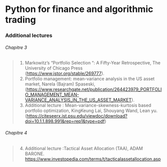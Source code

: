 # Python for finance and algorithmic trading 






### Additional lectures
###### Chapitre 3
> 1) Markowitz’s “Portfolio Selection “: A Fifty-Year Retrospective, The University of Chicago Press (https://www.jstor.org/stable/269777).
> 2) Portfolio management: mean-variance analysis in the US asset market, Narela (Bajram) Spaseski, (https://www.researchgate.net/publication/264423979_PORTFOLIO_MANAGEMENT_MEAN-VARIANCE_ANALYSIS_IN_THE_US_ASSET_MARKET).
> 3)   Additional lecture : Mean-variance-skewness-kurtosis based portfolio optimization, KingKeung Lai, Shouyang Wand, Lean yu. (https://citeseerx.ist.psu.edu/viewdoc/download?doi=10.1.1.898.991&rep=rep1&type=pdf)

###### Chapitre 4
> 4) Additional lecture :Tactical Asset Allocation (TAA),  ADAM BARONE. https://www.investopedia.com/terms/t/tacticalassetallocation.asp
